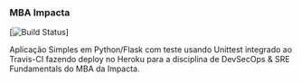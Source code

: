  ### MBA Impacta 

[![Build Status](https://app.travis-ci.com/Rafyy2102/devopslab-es21.svg?branch=main)]

 Aplicação Simples em Python/Flask com teste usando Unittest integrado ao Travis-CI fazendo deploy no Heroku para a disciplina de DevSecOps & SRE Fundamentals do MBA da Impacta.
